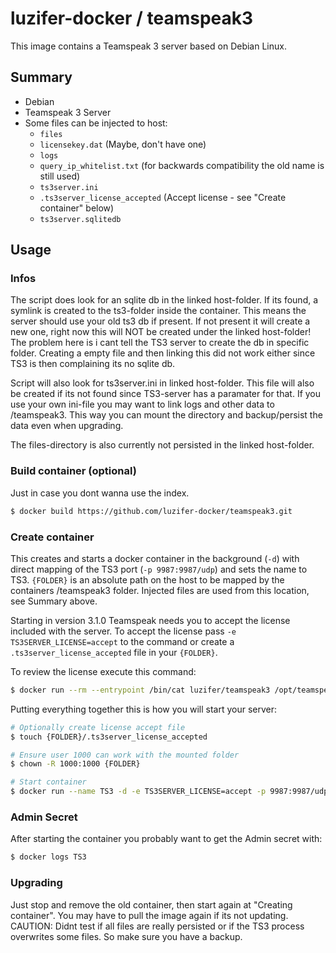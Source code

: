 # luzifer-docker / teamspeak3

This image contains a Teamspeak 3 server based on Debian Linux.

## Summary

- Debian
- Teamspeak 3 Server
- Some files can be injected to host:
  - `files`
  - `licensekey.dat` (Maybe, don't have one)
  - `logs`
  - `query_ip_whitelist.txt` (for backwards compatibility the old name is still used)
  - `ts3server.ini`
  - `.ts3server_license_accepted` (Accept license - see "Create container" below)
  - `ts3server.sqlitedb`

## Usage

### Infos
  
The script does look for an sqlite db in the linked host-folder. If its found, a symlink is created to the ts3-folder inside the container. This means the server should use your old ts3 db if present. If not present it will create a new one, right now this will NOT be created under the linked host-folder! The problem here is i cant tell the TS3 server to create the db in specific folder. Creating a empty file and then linking this did not work either since TS3 is then complaining its no sqlite db.

Script will also look for ts3server.ini in linked host-folder. This file will also be created if its not found since TS3-server has a paramater for that. If you use your own ini-file you may want to link logs and other data to /teamspeak3. This way you can mount the directory and backup/persist the data even when upgrading.

The files-directory is also currently not persisted in the linked host-folder.

### Build container (optional)
  
Just in case you dont wanna use the index.

```bash
$ docker build https://github.com/luzifer-docker/teamspeak3.git
```
  
### Create container
    
This creates and starts a docker container in the background (`-d`) with direct mapping of the TS3 port (`-p 9987:9987/udp`) and sets the name to TS3. `{FOLDER}` is an absolute path on the host to be mapped by the containers /teamspeak3 folder. Injected files are used from this location, see Summary above.

Starting in version 3.1.0 Teamspeak needs you to accept the license included with the server. To accept the license pass `-e TS3SERVER_LICENSE=accept` to the command or create a `.ts3server_license_accepted` file in your `{FOLDER}`.

To review the license execute this command:

```bash
$ docker run --rm --entrypoint /bin/cat luzifer/teamspeak3 /opt/teamspeak3-server_linux_amd64/LICENSE | less
```

Putting everything together this is how you will start your server:

```bash
# Optionally create license accept file
$ touch {FOLDER}/.ts3server_license_accepted

# Ensure user 1000 can work with the mounted folder
$ chown -R 1000:1000 {FOLDER}

# Start container
$ docker run --name TS3 -d -e TS3SERVER_LICENSE=accept -p 9987:9987/udp -v {FOLDER}:/teamspeak3 luzifer/teamspeak3
```
    
### Admin Secret
  
After starting the container you probably want to get the Admin secret with:

```bash
$ docker logs TS3
```
    
### Upgrading
  
Just stop and remove the old container, then start again at "Creating container". You may have to pull the image again if its not updating. CAUTION: Didnt test if all files are really persisted or if the TS3 process overwrites some files. So make sure you have a backup. 
